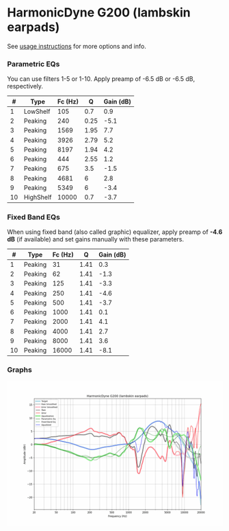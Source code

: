# HarmonicDyne G200 (lambskin earpads)
See [usage instructions](https://github.com/jaakkopasanen/AutoEq#usage) for more options and info.

### Parametric EQs
You can use filters 1-5 or 1-10. Apply preamp of -6.5 dB or -6.5 dB, respectively.

|   # | Type      |   Fc (Hz) |    Q |   Gain (dB) |
|-----|-----------|-----------|------|-------------|
|   1 | LowShelf  |       105 | 0.7  |         0.9 |
|   2 | Peaking   |       240 | 0.25 |        -5.1 |
|   3 | Peaking   |      1569 | 1.95 |         7.7 |
|   4 | Peaking   |      3926 | 2.79 |         5.2 |
|   5 | Peaking   |      8197 | 1.94 |         4.2 |
|   6 | Peaking   |       444 | 2.55 |         1.2 |
|   7 | Peaking   |       675 | 3.5  |        -1.5 |
|   8 | Peaking   |      4681 | 6    |         2.8 |
|   9 | Peaking   |      5349 | 6    |        -3.4 |
|  10 | HighShelf |     10000 | 0.7  |        -3.7 |

### Fixed Band EQs
When using fixed band (also called graphic) equalizer, apply preamp of **-4.6 dB** (if available) and set gains manually with these parameters.

|   # | Type    |   Fc (Hz) |    Q |   Gain (dB) |
|-----|---------|-----------|------|-------------|
|   1 | Peaking |        31 | 1.41 |         0.3 |
|   2 | Peaking |        62 | 1.41 |        -1.3 |
|   3 | Peaking |       125 | 1.41 |        -3.3 |
|   4 | Peaking |       250 | 1.41 |        -4.6 |
|   5 | Peaking |       500 | 1.41 |        -3.7 |
|   6 | Peaking |      1000 | 1.41 |         0.1 |
|   7 | Peaking |      2000 | 1.41 |         4.1 |
|   8 | Peaking |      4000 | 1.41 |         2.7 |
|   9 | Peaking |      8000 | 1.41 |         3.6 |
|  10 | Peaking |     16000 | 1.41 |        -8.1 |

### Graphs
![](./HarmonicDyne%20G200%20(lambskin%20earpads).png)
